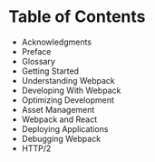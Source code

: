# Table of Contents

* Acknowledgments
* Preface
* Glossary
* Getting Started
* Understanding Webpack
* Developing With Webpack
* Optimizing Development
* Asset Management
* Webpack and React
* Deploying Applications
* Debugging Webpack
* HTTP/2

